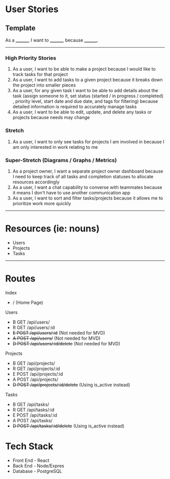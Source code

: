 # User Stories

## Template

As a **\_\_\_\_\_\_**, I want to **\_\_\_\_\_\_**, because **\_\_\_\_\_\_**.

---

### High Priority Stories

1. As a user, I want to be able to make a project because I would like to track tasks for that project
2. As a user, I want to add tasks to a given project because it breaks down the project into smaller pieces
3. As a user, for any given task I want to be able to add details about the task (assign someone to it, set status (started / in progress / completed) , priority level, start date and due date, and tags for filtering) because detailed information is required to accurately manage tasks
4. As a user, I want to be able to edit, update, and delete any tasks or projects because needs may change

### Stretch

1. As a user, I want to only see tasks for projects I am involved in because I am only interested in work relating to me

### Super-Stretch (Diagrams / Graphs / Metrics)

1. As a project owner, I want a separate project owner dashboard because I need to keep track of all tasks and completion statuses to allocate resources accordingly
2. As a user, I want a chat capability to converse with teammates because it means I don't have to use another communication app
3. As a user, I want to sort and filter tasks/projects because it allows me to prioritize work more quickly

---

# Resources (ie: nouns)

- Users
- Projects
- Tasks

---

# Routes

Index
- / (Home Page)

Users

- B GET /api/users/
- R GET /api/users/:id
- ~~E POST /api/users/:id~~ (Not needed for MVD)
- ~~A POST /api/users/~~ (Not needed for MVD)
- ~~D POST /api/users/:id/delete~~ (Not needed for MVD)

Projects

- B GET /api/projects/
- R GET /api/projects/:id
- E POST /api/projects/:id
- A POST /api/projects/
- ~~D POST /api/projects/:id/delete~~ (Using is_active instead)

Tasks

- B GET /api/tasks/
- R GET /api/tasks/:id
- E POST /api/tasks/:id
- A POST /api/tasks/
- ~~D POST /api/tasks/:id/delete~~ (Using is_active instead)

# Tech Stack

- Front End - React
- Back End - Node/Expres
- Database - PostgreSQL
